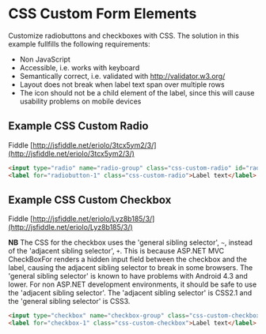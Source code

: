 # CSS Custom Form Elements
Customize radiobuttons and checkboxes with CSS. The solution in this example fullfills the following requirements:

- Non JavaScript
- Accessible, i.e. works with keyboard
- Semantically correct, i.e. validated with http://validator.w3.org/
- Layout does not break when label text span over multiple rows
- The icon should not be a child element of the label, since this will cause usability problems on mobile devices
## Example CSS Custom Radio
Fiddle [http://jsfiddle.net/eriolo/3tcx5ym2/3/](http://jsfiddle.net/eriolo/3tcx5ym2/3/)
```HTML
<input type="radio" name="radio-group" class="css-custom-radio" id="radiobutton-1" />
<label for="radiobutton-1" class="css-custom-radio">Label text</label>
```
## Example CSS Custom Checkbox
Fiddle [http://jsfiddle.net/eriolo/Lyz8b185/3/](http://jsfiddle.net/eriolo/Lyz8b185/3/)

**NB** The CSS for the checkbox uses the 'general sibling selector', `~`, instead of the 'adjacent sibling selector', `+`. This is because ASP.NET MVC CheckBoxFor renders a hidden input field between the checkbox and the label, causing the adjacent sibling selector to break in some browsers. The 'general sibling selector' is known to have problems with Android 4.3 and lower. For non ASP.NET development environments, it should be safe to use the 'adjacent sibling selector'. The 'adjacent sibling selector' is CSS2.1 and the 'general sibling selector' is CSS3.
```HTML
<input type="checkbox" name="checkbox-group" class="css-custom-checkbox" id="checkbox-1" />
<label for="checkbox-1" class="css-custom-checkbox">Label text</label>
```
